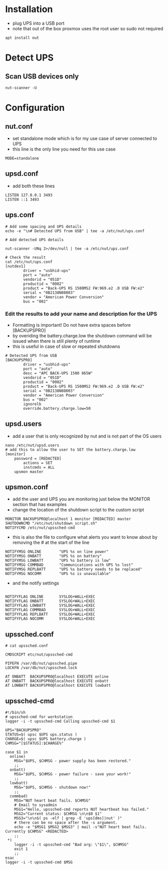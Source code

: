 # Installation
- plug UPS into a USB port
- note that out of the box proxmox uses the root user so sudo not required
```
apt install nut
```

# Detect UPS

## Scan USB devices only
```
nut-scanner -U
```

# Configuration

## nut.conf
- set standalone mode which is for my use case of server connected to UPS
- this line is the only line you need for this use case
```
MODE=standalone
```
## upsd.conf
- add both these lines
```
LISTEN 127.0.0.1 3493
LISTEN ::1 3493
```
## ups.conf
```
# Add some spacing and UPS details
echo -e "\n# Detected UPS from USB" | tee -a /etc/nut/ups.conf

# Add detected UPS details

nut-scanner -UNq 2>/dev/null | tee -a /etc/nut/ups.conf

# Check the result
cat /etc/nut/ups.conf
[nutdev1]
        driver = "usbhid-ups"
        port = "auto"
        vendorid = "051D"
        productid = "0002"
        product = "Back-UPS RS 1500MS2 FW:969.e2 .D USB FW:e2"
        serial = "0B2138N08003"
        vendor = "American Power Conversion"
        bus = "002"

```

### Edit the results to add your name and description for the UPS
- Formatting is important!  Do not have extra spaces before [BACKUPSPRO]
- by overiding the battery.charge.low the shutdown command will be issued when there is still plenty of runtime
- this is useful in case of slow or repeated shutdowns
```
# Detected UPS from USB
[BACKUPSPRO]
        driver = "usbhid-ups"
        port = "auto"
        desc = "APC BACK-UPS 1500 865W"
        vendorid = "051D"
        productid = "0002"
        product = "Back-UPS RS 1500MS2 FW:969.e2 .D USB FW:e2"
        serial = "0B2138N08003"
        vendor = "American Power Conversion"
        bus = "002"
        ignorelb
        override.battery.charge.low=50
```

## upsd.users
- add a user that is only recognized by nut and is not part of the OS users

```
nano /etc/nut/upsd.users
# add this to allow the user to SET the battery.charge.low
[monitor]
	password = [REDACTED]
        actions = SET
        instcmds = ALL
	upsmon master
```

## upsmon.conf
- add the user and UPS you are monitoring just below the MONITOR section that has examples
- change the location of the shutdown script to the custom script
```
MONITOR BACKUPSPRO@localhost 1 monitor [REDACTED] master
SHUTDOWNCMD "/etc/nut/shutdown_script.sh"
NOTIFYCMD /etc/nut/upssched-cmd
```
- this is also the file to configure what alerts you want to know about by removing the # at the start of the line

```
NOTIFYMSG ONLINE        "UPS %s on line power"
NOTIFYMSG ONBATT        "UPS %s on battery"
NOTIFYMSG LOWBATT       "UPS %s battery is low"
NOTIFYMSG COMMBAD       "Communications with UPS %s lost"
NOTIFYMSG REPLBATT      "UPS %s battery needs to be replaced"
NOTIFYMSG NOCOMM        "UPS %s is unavailable"
```
- and the notify settings
```

NOTIFYFLAG ONLINE       SYSLOG+WALL+EXEC
NOTIFYFLAG ONBATT       SYSLOG+WALL+EXEC
NOTIFYFLAG LOWBATT      SYSLOG+WALL+EXEC
NOTIFYFLAG COMMBAD      SYSLOG+WALL+EXEC
NOTIFYFLAG REPLBATT     SYSLOG+WALL+EXEC
NOTIFYFLAG NOCOMM       SYSLOG+WALL+EXEC

```
## upssched.conf
```
# cat upssched.conf

CMDSCRIPT etc/nut/upssched-cmd

PIPEFN /var/db/nut/upssched.pipe
LOCKFN /var/db/nut/upssched.lock

AT ONBATT  BACKUPSPRO@localhost EXECUTE online
AT ONBATT  BACKUPSPRO@localhost EXECUTE onbatt
AT LOWBATT BACKUPSPRO@localhost EXECUTE lowbatt
```

## upssched-cmd
```
#!/bin/sh
# upssched-cmd for workstation
logger -i -t upssched-cmd Calling upssched-cmd $1

UPS="BACKUPSPRO"
STATUS=$( upsc $UPS ups.status )
CHARGE=$( upsc $UPS battery.charge )
CHMSG="[$STATUS]:$CHARGE%"

case $1 in
  online)
    MSG="$UPS, $CHMSG - power supply has been restored."
    ;;
  onbatt)
    MSG="$UPS, $CHMSG - power failure - save your work!"
    ;;
  lowbatt)
    MSG="$UPS, $CHMSG - shutdown now!"
    ;;
  commbad)
    MSG="NUT heart beat fails. $CHMSG"
    # Email to sysadmin
    MSG1="Hello, upssched-cmd reports NUT heartbeat has failed."
    MSG2="Current status: $CHMSG \n\n$0 $1"
    MSG3="\n\n$( ps -elf | grep -E 'ups[dms]|nut' )"
    # there can be no space after the -s argument.
    echo -e "$MSG1 $MSG2 $MSG3" | mail -s"NUT heart beat fails. Currently $CHMSG" <REDACTED>
    ;;
 *)
    logger -i -t upssched-cmd "Bad arg: \"$1\", $CHMSG"
    exit 1
    ;;
esac
logger -i -t upssched-cmd $MSG
```
